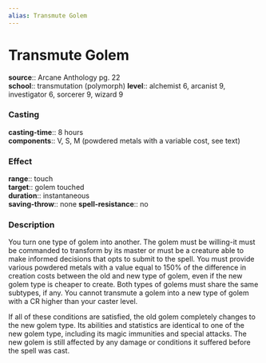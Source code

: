 ```yaml
---
alias: Transmute Golem
---
```


# Transmute Golem 

**source**:: Arcane Anthology pg. 22  
**school**:: transmutation (polymorph)
**level**:: alchemist 6, arcanist 9, investigator 6, sorcerer 9, wizard 9

### Casting 

**casting-time**:: 8 hours  
**components**:: V, S, M (powdered metals with a variable cost, see text)

### Effect 

**range**:: touch  
**target**:: golem touched  
**duration**:: instantaneous  
**saving-throw**:: none
**spell-resistance**:: no

### Description 

You turn one type of golem into another. The golem must be willing-it must be commanded to transform by its master or must be a creature able to make informed decisions that opts to submit to the spell. You must provide various powdered metals with a value equal to 150% of the difference in creation costs between the old and new type of golem, even if the new golem type is cheaper to create. Both types of golems must share the same subtypes, if any. You cannot transmute a golem into a new type of golem with a CR higher than your caster level.  
  
If all of these conditions are satisfied, the old golem completely changes to the new golem type. Its abilities and statistics are identical to one of the new golem type, including its magic immunities and special attacks. The new golem is still affected by any damage or conditions it suffered before the spell was cast.
